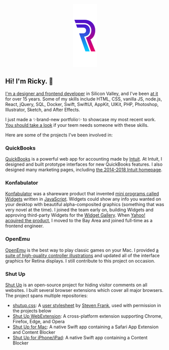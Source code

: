<p align="center">
  <img src="https://github.com/RickyRomero/RickyRomero/raw/master/insignia.png" width="75" height="200" alt="RR insignia" />
</p>

## Hi! I'm Ricky. 👋

[I'm a designer and frontend developer][about-homepage] in Silicon Valley, and I've been [at it][about-about] for over 15 years. Some of my skills include HTML, CSS, vanilla JS, node.js, React, jQuery, SQL, Docker, Swift, SwiftUI, AppKit, UIKit, PHP, Photoshop, Illustrator, Sketch, and After Effects.

I just made a ✨brand-new portfolio✨ to showcase my most recent work. [You should take a look][about-portfolio] if your teem needs someone with these skills.

Here are some of the projects I've been involved in:

### QuickBooks

[QuickBooks][intuit-quickbooks] is a powerful web app for accounting made by [Intuit][intuit]. At Intuit, I designed and built prototype interfaces for new QuickBooks features. I also designed many marketing pages, including [the 2014-2018 Intuit homepage][intuit-archived-homepage].

### Konfabulator

[Konfabulator][konfabulator] was a shareware product that invented [mini programs called Widgets][konfabulator-widgets] written in [JavaScript][konfabulator-js]. Widgets could show any info you wanted on your desktop with beautiful alpha-composited graphics (something that was very novel at the time). I joined the team early on, building Widgets and approving third-party Widgets for the [Widget Gallery][konfabulator-gallery]. When [Yahoo!][konfabulator-yahoo] [acquired the product][konfabulator-acquired], I moved to the Bay Area and joined full-time as a frontend engineer.

### OpenEmu

[OpenEmu][openemu] is the best way to play classic games on your Mac. I provided [a suite of high-quality controller illustrations][openemu-controllers] and updated all of the interface graphics for Retina displays. I still contribute to this project on occasion.

### Shut Up

[Shut Up][shutup] is an open-source project for hiding visitor comments on all websites. I built several browser extensions which cover all major browsers. The project spans multiple repositories:

- [shutup.css][shutup-css]: A [user stylesheet][shutup-user-stylesheet] by [Steven Frank][shutup-stevenf], used with permission in the projects below
- [Shut Up WebExtension][shutup-webextension]: A cross-platform extension supporting Chrome, Firefox, Edge, and Opera
- [Shut Up for Mac][shutup-macos]: A native Swift app containing a Safari App Extension and Content Blocker
- [Shut Up for iPhone/iPad][shutup-ios]: A native Swift app containing a Content Blocker



[about-homepage]: https://rickyromero.com  (Ricky Romero Homepage)
[about-about]: https://rickyromero.com/about/  (About Ricky)
[about-portfolio]: https://hello.rickyromero.com/  (Ricky Romero's Project Portfolio)

[intuit]: https://intuit.com/  (Intuit Homepage)
[intuit-quickbooks]: https://quickbooks.intuit.com/  (QuickBooks Homepage)
[intuit-archived-homepage]: https://web.archive.org/web/20140201150017/http://www.intuit.com/  (Archived Intuit Homepage)

[konfabulator]: https://web.archive.org/web/20030321004431/http://konfabulator.com/  (Archived Konfabulator Homepage)
[konfabulator-widgets]: https://rickyromero.com/widgets/  (My Konfabulator Widgets)
[konfabulator-js]: https://developer.mozilla.org/en-US/docs/Web/JavaScript  (JavaScript reference on MDN)
[konfabulator-gallery]: https://web.archive.org/web/20031008064143/http://www.widgetgallery.com/  (Konfabulator Widget Gallery)
[konfabulator-yahoo]: https://www.yahoo.com  (Yahoo! Homepage)
[konfabulator-acquired]: https://www.macworld.com/article/1046042/konfabulator.html  (Yahoo! acquires Konfabulator)

[openemu]: https://github.com/OpenEmu/OpenEmu  (OpenEmu on GitHub)
[openemu-controllers]: https://dribbble.com/RickyRomero/projects/113063-OpenEmu  (Controller Gallery on Dribbble)

[shutup]: https://rickyromero.com/shutup/  (Shut Up Homepage)
[shutup-user-stylesheet]: https://en.wikipedia.org/wiki/Style_sheet_(web_development)  (Stylesheet on Wikipedia)
[shutup-stevenf]: https://stevenf.com  (Steven Frank's Homepage)
[shutup-css]: https://github.com/panicsteve/shutup-css  (shutup-css on GitHub)
[shutup-webextension]: https://github.com/RickyRomero/shut-up-webextension  (Shut Up for Chrome, Firefox, Edge, and Opera on GitHub)
[shutup-macos]: https://github.com/RickyRomero/shut-up-native  (Shut Up for macOS Safari on GitHub)
[shutup-ios]: https://github.com/RickyRomero/shut-up-ios  (Shut Up for iOS/iPadOS Safari on GitHub)
